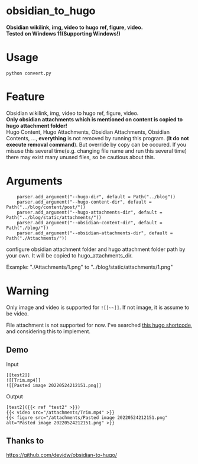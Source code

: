 # obsidian_to_hugo
**Obsidian wikilink, img, video to hugo ref, figure, video.**  
**Tested on Windows 11(Supporting Windows!)**

# Usage
`python convert.py`

# Feature
Obsidian wikilink, img, video to hugo ref, figure, video.  
**Only obsidian attachments which is mentioned on content is copied to hugo attachment folder!**  
Hugo Content, Hugo Attachments, Obsidian Attachments, Obsidian Contents, ..., **everything** is not removed by running this program. (**It do not execute removal command**). But override by copy can be occured. If you misuse this several time(e.g. changing file name and run this several time) there may exist many unused files, so be cautious about this.

# Arguments
```
    parser.add_argument("--hugo-dir", default = Path("../blog"))
    parser.add_argument("--hugo-content-dir", default = Path("../blog/content/post/"))
    parser.add_argument("--hugo-attachments-dir", default = Path("../blog/static/attachments/"))
    parser.add_argument("--obsidian-content-dir", default = Path("./blog/"))
    parser.add_argument("--obsidian-attachments-dir", default = Path("./Attachments/"))
```
configure obsidian attachment folder and hugo attachment folder path by your own. It will be copied to hugo_attachments_dir.

Example: "./Attachments/1.png" to "../blog/static/attachments/1.png"

# Warning
Only image and video is supported for `![[~~]]`. If not image, it is assume to be video.

File attachment is not supported for now. I've searched [this hugo shortcode](https://learn.netlify.app/en/shortcodes/attachments/), and considering this to implement.

## Demo
Input
```
[[test2]]
![[Trim.mp4]]
![[Pasted image 20220524212151.png]]
```

Output
```
[test2]({{< ref "test2" >}})
{{< video src="/attachments/Trim.mp4" >}}
{{< figure src="/attachments/Pasted image 20220524212151.png" alt="Pasted image 20220524212151.png" >}}
```


## Thanks to
https://github.com/devidw/obsidian-to-hugo/

